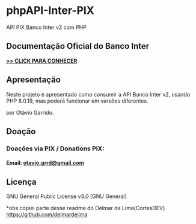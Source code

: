 # phpAPI-Inter-PIX
API PIX Banco Inter v2 com PHP

## Documentação Oficial do Banco Inter
**[>> CLICK PARA CONHECER](https://developers.bancointer.com.br/reference/)**

## Apresentação 
Neste projeto é apresentado como consumir a API Banco Inter v2, usando PHP  8.0.19, mas poderá funcionar em versões diferentes.

por Otávio Garrido.

## Doação
### Doações via PIX / Donations PIX: 
#### Email: otavio.grrd@gmail.com



## Licença
GNU General Public License v3.0 [GNU General]



*obs copiei parte desse readme do Delmar de Lima(CortesDEV) https://github.com/delmardelima
